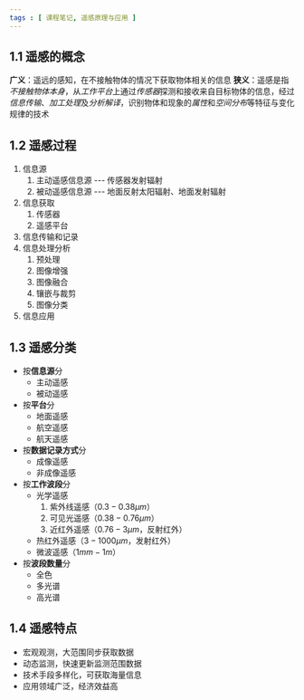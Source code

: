 ```yaml
---
tags : [ 课程笔记, 遥感原理与应用 ]
---
```


## 1.1 遥感的概念
**广义**：遥远的感知，在不接触物体的情况下获取物体相关的信息
**狭义**：遥感是指*不接触物体本身*，从*工作平台*上通过*传感器*探测和接收来自目标物体的信息，经过*信息传输*、*加工处理*及*分析解译*，识别物体和现象的*属性*和*空间分布*等特征与变化规律的技术

## 1.2 遥感过程
1. 信息源
	1. 主动遥感信息源 --- 传感器发射辐射
	2. 被动遥感信息源 --- 地面反射太阳辐射、地面发射辐射
2. 信息获取
	1. 传感器
	2. 遥感平台
3. 信息传输和记录
4. 信息处理分析
	1. 预处理
	2. 图像增强
	3. 图像融合
	4. 镶嵌与裁剪
	5. 图像分类
5. 信息应用

## 1.3 遥感分类
- 按**信息源**分
	- 主动遥感
	- 被动遥感
- 按**平台**分
	- 地面遥感
	- 航空遥感
	- 航天遥感
- 按**数据记录方式**分
	- 成像遥感
	- 非成像遥感
- 按**工作波段**分
	- 光学遥感
		1. 紫外线遥感（$0.3 - 0.38\mu m$）
		2. 可见光遥感（$0.38-0.76\mu m$）
		3. 近红外遥感（$0.76-3\mu m$，反射红外）
	- 热红外遥感（$3-1000\mu m$，发射红外）
	- 微波遥感（$1mm-1m$）
- 按**波段数量**分
	- 全色
	- 多光谱
	- 高光谱

## 1.4 遥感特点
- 宏观观测，大范围同步获取数据
- 动态监测，快速更新监测范围数据
- 技术手段多样化，可获取海量信息
- 应用领域广泛，经济效益高
